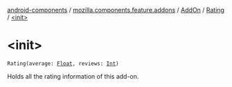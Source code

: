 [android-components](../../../index.md) / [mozilla.components.feature.addons](../../index.md) / [AddOn](../index.md) / [Rating](index.md) / [&lt;init&gt;](./-init-.md)

# &lt;init&gt;

`Rating(average: `[`Float`](https://kotlinlang.org/api/latest/jvm/stdlib/kotlin/-float/index.html)`, reviews: `[`Int`](https://kotlinlang.org/api/latest/jvm/stdlib/kotlin/-int/index.html)`)`

Holds all the rating information of this add-on.

